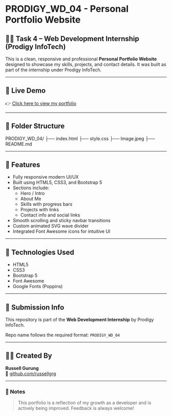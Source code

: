 # PRODIGY_WD_04 - Personal Portfolio Website

## 🧑‍💻 Task 4 – Web Development Internship (Prodigy InfoTech)

This is a clean, responsive and professional **Personal Portfolio Website** designed to showcase my skills, projects, and contact details. It was built as part of the internship under Prodigy InfoTech.

---

## 🚀 Live Demo

👉 [Click here to view my portfolio](https://russellgrg.github.io/PRODIGY_WD_04/)

---

## 📁 Folder Structure
PRODIGY_WD_04/
├── index.html
├── style.css
├── Image.jpeg
├── README.md

---

## 🚀 Features

- Fully responsive modern UI/UX
- Built using HTML5, CSS3, and Bootstrap 5
- Sections include:
  - Hero / Intro
  - About Me
  - Skills with progress bars
  - Projects with links
  - Contact info and social links
- Smooth scrolling and sticky navbar transitions
- Custom animated SVG wave divider
- Integrated Font Awesome icons for intuitive UI

---

## 🧠 Technologies Used

- HTML5  
- CSS3  
- Bootstrap 5  
- Font Awesome  
- Google Fonts (Poppins)

---

## 📌 Submission Info

This repository is part of the **Web Development Internship** by Prodigy InfoTech.

Repo name follows the required format: `PRODIGY_WD_04`

---

## 🙋‍♂️ Created By

**Russell Gurung**  
🔗 [github.com/russellgrg](https://github.com/russellgrg)

---

### 📌 Notes

> This portfolio is a reflection of my growth as a developer and is actively being improved. Feedback is always welcome!
